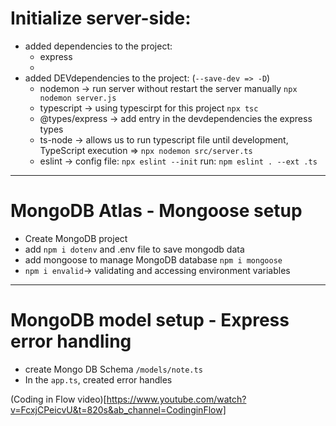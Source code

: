 # Initialize server-side:

- added dependencies to the project:
  - express
  -
- added DEVdependencies to the project: (`--save-dev => -D`)
  - nodemon -> run server without restart the server manually `npx nodemon server.js`
  - typescript -> using typescirpt for this project `npx tsc`
  - @types/express -> add entry in the devdependencies the express types
  - ts-node -> allows us to run typescript file until development, TypeScript execution => `npx nodemon src/server.ts`
  - eslint -> config file: `npx eslint --init` run: `npm eslint . --ext .ts`

---

# MongoDB Atlas - Mongoose setup

- Create MongoDB project
- add `npm i dotenv` and .env file to save mongodb data
- add mongoose to manage MongoDB database `npm i mongoose`
- `npm i envalid`-> validating and accessing environment variables

---

# MongoDB model setup - Express error handling

- create Mongo DB Schema `/models/note.ts`
- In the `app.ts`, created error handles

(Coding in Flow video)[https://www.youtube.com/watch?v=FcxjCPeicvU&t=820s&ab_channel=CodinginFlow]
